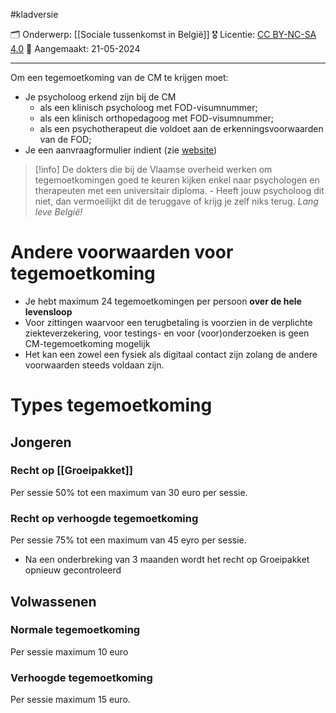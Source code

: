 #kladversie 

🗂️ Onderwerp: [[Sociale tussenkomst in België]]
🎖️ Licentie: [CC BY-NC-SA 4.0](https://creativecommons.org/licenses/by-nc-sa/4.0/)
📅 Aangemaakt: 21-05-2024

---
Om een tegemoetkoming van de CM te krijgen moet:
* Je psycholoog erkend zijn bij de CM
	* als een klinisch psycholoog met FOD-visumnummer;
	* als een klinisch orthopedagoog met FOD-visumnummer;
	* als een psychotherapeut die voldoet aan de erkenningsvoorwaarden van de FOD;
* Je een aanvraagformulier indient (zie [website](https://www.cm.be/nl/zorgverleners/geestelijke-gezondheidszorg/psychologische-zorg#:~:text=Wat%20moet%20je%20doen%3F,%2Dversie%20(2023)%20beschikbaar.))

> [!info] 
> De dokters die bij de Vlaamse overheid werken om tegemoetkomingen goed te keuren kijken enkel naar psychologen en therapeuten met een universitair diploma. - Heeft jouw psycholoog dit niet, dan vermoeilijkt dit de teruggave of krijg je zelf niks terug.
> *Lang leve België!*

# Andere voorwaarden voor tegemoetkoming

* Je hebt maximum 24 tegemoetkomingen per persoon **over de hele levensloop**
* Voor zittingen waarvoor een terugbetaling is voorzien in de verplichte ziekteverzekering, voor testings- en voor (voor)onderzoeken is geen CM-tegemoetkoming mogelijk
* Het kan een zowel een fysiek als digitaal contact zijn zolang de andere voorwaarden steeds voldaan zijn.

# Types tegemoetkoming
## Jongeren
### Recht op [[Groeipakket]]
Per sessie 50% tot een maximum van 30 euro per sessie. 

### Recht op verhoogde tegemoetkoming
Per sessie 75% tot een maximum van 45 eyro per sessie. 
* Na een onderbreking van 3 maanden wordt het recht op Groeipakket opnieuw gecontroleerd

## Volwassenen
### Normale tegemoetkoming
Per sessie maximum 10 euro

### Verhoogde tegemoetkoming
Per sessie maximum 15 euro.







